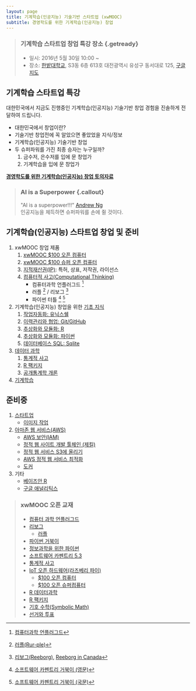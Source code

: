 ```yaml
---
layout: page
title: 기계학습(인공지능) 기술기반 스타트업 (xwMOOC)
subtitle: 경영학도를 위한 기계학습(인공지능) 창업 
---
```


> ### 기계학습 스타트업 창업 특강 장소 {.getready}
>
> * 일시: 2016년 5월 30일 10:00 ~
> * 장소: [한밭대학교](http://www.hanbat.ac.kr/), S3동 6층 613호
> 대전광역시 유성구 동서대로 125, <a href="http://maps.google.com/maps?q=36.3508036,127.2984221">구글지도</a>

## 기계학습 스타트업 특강

대한민국에서 지금도 진행중인 기계학습(인공지능) 기술기반 창업 경험을 진솔하게 전달하여 드립니다.

* 대한민국에서 창업이란?
* 기술기반 창업전에 꼭 알았으면 좋았었을 지식/정보
* 기계학습(인공지능) 기술기반 창업
* 두 슈퍼파워를 가진 최종 승자는 누구일까?
    1. 금수저, 은수저를 입에 문 창업가
    1. 기계학습을 입에 문 창업가

**[경영학도를 위한 기계학습(인공지능) 창업 토의자료](http://statkclee.github.io/slideshows/hanbat/)**

> ### AI is a Superpower {.callout}
>
> "AI is a superpower!!!" [Andrew Ng](https://twitter.com/andrewyng/status/728986380638916609)  
> 인공지능을 체득하면 슈퍼파워를 손에 쥘 것이다.

## 기계학습(인공지능) 스타트업 창업 및 준비

1. xwMOOC 창업 제품
    1. [xwMOOC $100 오픈 컴퓨터](http://computer.xwmooc.org/)
    1. [xwMOOC $100 슈퍼 오픈 컴퓨터](http://computers.xwmooc.org/)
    1. [지적재산권(IP)](http://statkclee.github.io/open-source-for-business/): 특허, 상표, 저작권, 라이선스
    1. [컴퓨터적 사고(Computational Thinking)](http://statkclee.github.io/dreamtalk/)
         - 컴퓨터과학 언플러그드 [^1]
         - 러플 [^2] / 리보그 [^3]
         - 파이썬 터틀 [^4] [^5]
1. 기계학습(인공지능) 창업을 위한 [기초 지식](http://swcarpentry.xwmooc.org/)
    1. [작업자동화: 유닉스쉘](http://statkclee.github.io/shell-novice/index-kr.html)
    1. [이력관리와 협업: Git/GitHub](http://statkclee.github.io/git-novice/index-kr.html)
    1. [추상화와 모듈화: R](http://statkclee.github.io/r-novice-inflammation/index-kr.html)
    1. [추상화와 모듈화: 파이썬](http://statkclee.github.io/python-novice-inflammation/index-kr.html)
    1. [데이터베이스 SQL: Sqlite](http://statkclee.github.io/sql-novice-survey/index-kr.html)
1. [데이터 과학](http://data-science.xwmooc.org/)
    1. [통계적 사고](http://think-stat.xwmooc.org/)
    1. [R 팩키지](http://r-pkgs.xwmooc.org/)
    1. [공개통계학 개론](https://github.com/statkclee/openintro-statistics)
1. [기계학습](http://statkclee.github.io/ml/)

## 준비중 

1.  [스타트업](startup.html)
    - [이미지 작업](edit-image.html)
1.  [아마존 웹 서비스(AWS)](aws.html)
    - [AWS 보안(IAM)](aws-iam.html)
    - [정적 웹 사이트 개발 툴체인 (제킬)](aws-jekyll-toolchain.html)
    - [정적 웹 서비스 S3에 올리기](aws-static-web-s3.html)    
    - [AWS 정적 웹 서비스 최적화](aws-static-web-optimization.html)
    - [도커](aws-docker.html)
1.  기타
    -  [베이즈안 R](bayesian-r.html)
    -  [구글 애널리틱스](data-science-ga.html)

[^1]: [컴퓨터과학 언플러그드](http://unplugged.xwmooc.org)
[^2]: [러플(Rur-ple)](http://rur-ple.xwmooc.org/)
[^3]: [리보그(Reeborg)](http://reeborg.xwmooc.org/), [Reeborg in Canada](http://reeborg.ca/docs/kr/)
[^4]: [소프트웨어 카펜트리 거북이 (영문)](http://swcarpentry.github.io/python-novice-turtles/)
[^5]: [소프트웨어 카펜트리 거북이 (국문)](http://swcarpentry.github.io/python-novice-turtles/index-kr.html)

> ### xwMOOC 오픈 교재
> 
> - [컴퓨터 과학 언플러그드](http://unplugged.xwmooc.org)  
> - [리보그](http://reeborg.xwmooc.org)  
>      - [러플](http://rur-ple.xwmooc.org)  
> - [파이썬 거북이](http://swcarpentry.github.io/python-novice-turtles/index-kr.html)  
> - [정보과학을 위한 파이썬](http://python.xwmooc.org)  
> - [소프트웨어 카펜트리 5.3](http://swcarpentry.xwmooc.org)
> - [통계적 사고](http://think-stat.xwmooc.org/)
> - [IoT 오픈 하드웨어(라즈베리 파이)](http://raspberry-pi.xwmooc.org/)
>     - [$100 오픈 컴퓨터](http://computer.xwmooc.org/)   
>     - [$100 오픈 슈퍼컴퓨터](http://computers.xwmooc.org/)
> - [R 데이터과학](http://data-science.xwmooc.org/)
> - [R 팩키지](http://r-pkgs.xwmooc.org/)
> - [기호 수학(Symbolic Math)](http://sympy.xwmooc.org/)
> - [선거와 투표](http://politics.xwmooc.org/)
